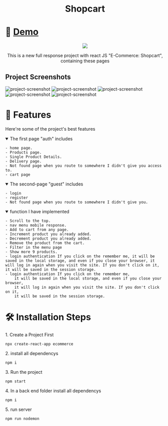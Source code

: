 # <p align="center" id="title">Shopcart</p>
# 🚀 <a href="https://e-commerce-git-main-ahmeddoban.vercel.app/" > Demo </a>

<p align="center"><img src="https://github.com/AhmedDoban/E-Commerce/assets/73547094/eb25985d-a7e5-4c73-95cb-f69433d0a6f1"></p>
<p id="description" align="center">This is a new full response project with react JS "E-Commerce: Shopcart", containing these pages</p>
<h2>Project Screenshots</h2>
<img src="https://github.com/AhmedDoban/E-Commerce/assets/73547094/9f93f512-061c-49f4-8e3b-d026bf306d78" alt="project-screenshot" >
<img src="https://github.com/AhmedDoban/E-Commerce/assets/73547094/7840e630-a36f-4836-a8ab-cda3dd056360" alt="project-screenshot" >
<img src="https://github.com/AhmedDoban/E-Commerce/assets/73547094/486507e1-c6af-4fee-ac88-ce3def08c86a" alt="project-screenshot" >
<img src="https://github.com/AhmedDoban/E-Commerce/assets/73547094/76fd224f-eba5-4d88-a950-dfd5398fff9b" alt="project-screenshot" >
<img src="https://github.com/AhmedDoban/E-Commerce/assets/73547094/647aa998-ff88-4290-9a43-818a0c5f25f0" alt="project-screenshot" >

# 🧐 Features

Here're some of the project's best features

<details open >
<summary>The first page "auth" includes</summary>

    - home page.
    - Products page.
    - Single Product Details.
    - Delivery page.
    - Not found page when you route to somewhere I didn't give you access to.
    - cart page
</details >
<details open>
<summary> The second-page "guest" includes</summary>

    - login
    - register
    - Not found page when you route to somewhere I didn't give you.
</details >

<details open>
<summary> function I have implemented</summary>

    - Scroll to the top.
    - nav menu mobile response.
    - Add to cart from any page.
    - Increment product you already added.
    - Decrement product you already added.
    - Remove the product from the cart.
    - Filter in the menu page
    - Show more 9 products.
    - login authentication If you click on the remember me, it will be saved in the local storage, and even if you close your browser, it will log in again when you visit the site. If you don't click on it, it will be saved in the session storage.
    - login authentication If you click on the remember me, 
        it will be saved in the local storage, and even if you close your browser, 
        it will log in again when you visit the site. If you don't click on it, 
        it will be saved in the session storage.
</details >

# 🛠️ Installation Steps</h2>

<p>1. Create a Project First</p>

```
npx create-react-app ecommerce
```

<p>2. install all dependencys</p>

```
npm i
```

<p>3. Run the project</p>

```
npm start
```

<p>4. In a back end folder install all dependencys</p>

```
npm i 
```

<p>5. run server </p>

```
npm run nodemon
```
